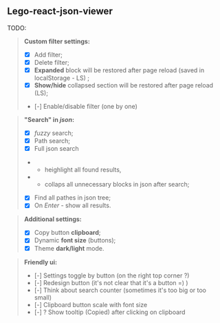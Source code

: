 ## Lego-react-json-viewer

TODO:

> **Custom filter settings:**
>
> - [x] Add filter;
> - [x] Delete filter;
> - [x] **Expanded** block will be restored after page reload (saved in localStorage - LS) ;
> - [x] **Show/hide** collapsed section will be restored after page reload (LS);
> - [-] Enable/disable filter (one by one)

> **"Search" in _json_:**
>
> - [x] _fuzzy_ search;
> - [x] Path search;
> - [x] Full json search
> - - heighlight all found results,
> - - collaps all unnecessary blocks in json after search;
> - [x] Find all pathes in json tree;
> - [x] On _Enter_ - show all results.

> **Additional settings:**
>
> - [x] Copy button **clipboard**;
> - [x] Dynamic **font size** (buttons);
> - [x] Theme **dark/light** mode.

> **Friendly ui:**
>
> - [-] Settings toggle by button (on the right top corner ?)
> - [-] Redesign button (it's not clear that it's a button =) )
> - [-] Think about search counter (sometimes it's too big or too small)
> - [-] Clipboard button scale with font size
> - [-] ? Show tooltip (Copied) after clicking on clipboard
